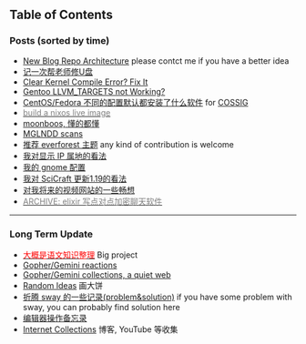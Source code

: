 ## Table of Contents
### Posts (sorted by time)
- [New Blog Repo Architecture](new_blog_arch)
please contct me if you have a better idea
- [记一次帮老师修U盘](recover_udisk)
- [Clear Kernel Compile Error? Fix It](clear_kernel_compile_fix)
- [Gentoo LLVM\_TARGETS not Working?](gentoo_llvm_targets)
- [CentOS/Fedora 不同的配置默认都安装了什么软件](anaconda_kickstarts)
for [COSSIG](https://www.cossig.org)
- [<font color=grey>build a nixos live image</font>](nixos)
- [moonboos, 懂的都懂](moonboos)
- [MGLNDD scans](weird_mglndd)
- [推荐 everforest 主题](recommend_everforest_theme)
any kind of contribution is welcome
- [我对显示 IP 属地的看法](about_showing_ip)
- [我的 gnome 配置](my_gnome_config)
- [我对 SciCraft 更新1.19的看法](scicraft_update)
- [对我将来的视频网站的一些畅想](plan_for_my_video_site)
- [<font color=grey>ARCHIVE: elixir 写点对点加密聊天软件</font>](p2p_chat)

---

### Long Term Update
- [<font color=red>大概是语文知识整理</font>](digua-YW)
Big project
- [Gopher/Gemini reactions](re.gmi.txt)
- [Gopher/Gemini collections, a quiet web](gopher_collections.gmi.txt)
- [Random Ideas](ideas)
画大饼
- [折腾 sway 的一些记录(problem&solution)](wayland)
if you have some problem with sway, you can probably find solution here
- [编辑器操作备忘录](cheatsheet)
- [Internet Collections](internet_collections)
博客, YouTube 等收集
